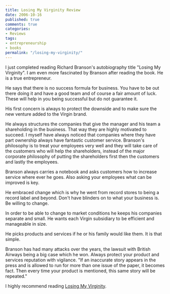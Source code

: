 ```yaml
---
title: Losing My Virginity Review
date: 2006-10-16
published: true
comments: true
categories:
- Reviews
tags:
- entrepreneurship
- books
permalink: "/losing-my-virginity/"
---
```

I just completed reading Richard Branson's autobiography title "Losing My Virginity". I am even more fascinated by Branson after reading the book. He is a true entrepreneur.

He says that there is no success formula for business. You have to be out there doing it and have a good team and of course a fair amount of luck. These will help in you being successful but do not guarantee it.

His first concern is always to protect the downside and to make sure the new venture added to the Virgin brand.

He always structures the companies that give the manager and his team a shareholding in the business. That way they are highly motivated to succeed. I myself have always noticed that companies where they have part ownership always have fantastic customer service. Branson's philosophy is to treat your employees very well and they will take care of the customers who will help the shareholders, instead of the major corporate philosophy of putting the shareholders first then the customers and lastly the employees.

Branson always carries a notebook and asks customers how to increase service where ever he goes. Also asking your employees what can be improved is key.

He embraced change which is why he went from record stores to being a record label and beyond. Don't have blinders on to what your business is. Be willing to change.

In order to be able to change to market conditions he keeps his companies separate and small. He wants each Virgin subsidiary to be efficient and manageable in size.

He picks products and services if he or his family would like them. It is that simple.

Branson has had many attacks over the years, the lawsuit with British Airways being a big case which he won. Always protect your product and services reputation with vigilance. "If an inaccurate story appears in the press and is allowed to run for more than one issue of the paper, it becomes fact. Then every time your product is mentioned, this same story will be repeated."

I highly recommend reading [Losing My Virginity](https://amzn.to/3zHEb2O).